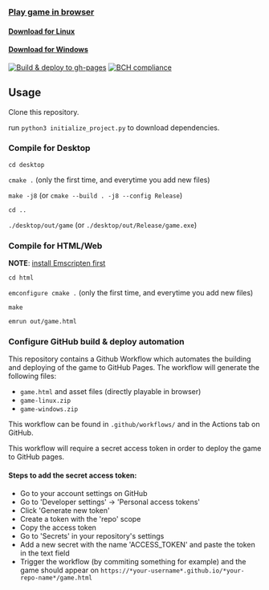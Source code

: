 
### [Play game in browser](https://hilkojj.github.io/dibidabidab/game.html)
#### [Download for Linux](https://hilkojj.github.io/dibidabidab/game-linux.zip)
#### [Download for Windows](https://hilkojj.github.io/dibidabidab/game-windows.zip)

[![Build & deploy to gh-pages](https://github.com/hilkojj/dibidabidab/workflows/Build%20&%20deploy%20to%20gh-pages/badge.svg)](https://github.com/hilkojj/dibidabidab/actions)
[![BCH compliance](https://bettercodehub.com/edge/badge/hilkojj/dibidabidab?branch=master)](https://bettercodehub.com/)

## Usage

Clone this repository.

run `python3 initialize_project.py` to download dependencies.

### Compile for Desktop

`cd desktop`

`cmake .` (only the first time, and everytime you add new files)

`make -j8` (or `cmake --build . -j8 --config Release`)

`cd ..`

`./desktop/out/game` (or `./desktop/out/Release/game.exe`)


### Compile for HTML/Web

**NOTE**: [install Emscripten first](https://emscripten.org/docs/getting_started/downloads.html)

`cd html`

`emconfigure cmake .` (only the first time, and everytime you add new files)

`make`

`emrun out/game.html`

### Configure GitHub build & deploy automation

This repository contains a Github Workflow which automates the building and deploying of the game to GitHub Pages.
The workflow will generate the following files:
- `game.html` and asset files (directly playable in browser)
- `game-linux.zip`
- `game-windows.zip`

This workflow can be found in `.github/workflows/` and in the Actions tab on GitHub.

This workflow will require a secret access token in order to deploy the game to GitHub pages.

#### Steps to add the secret access token:

- Go to your account settings on GitHub
- Go to 'Developer settings' -> 'Personal access tokens'
- Click 'Generate new token'
- Create a token with the 'repo' scope
- Copy the access token
- Go to 'Secrets' in your repository's settings
- Add a new secret with the name 'ACCESS_TOKEN' and paste the token in the text field
- Trigger the workflow (by commiting something for example) and the game should appear on `https://*your-username*.github.io/*your-repo-name*/game.html`

